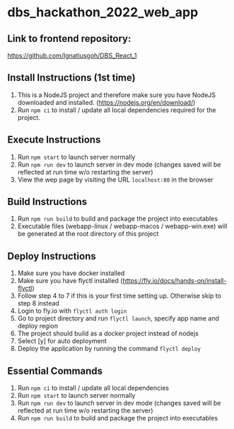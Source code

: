 # dbs_hackathon_2022_web_app

## Link to frontend repository:
https://github.com/Ignatiusgoh/DBS_React_1

## Install Instructions (1st time)
1) This is a NodeJS project and therefore make sure you have NodeJS downloaded and installed. (https://nodejs.org/en/download/)
2) Run ```npm ci``` to install / update all local dependencies required for the project.

## Execute Instructions
1) Run ```npm start``` to launch server normally
2) Run ```npm run dev``` to launch server in dev mode (changes saved will be reflected at run time w/o restarting the server)
3) View the wep page by visiting the URL ```localhost:80``` in the browser

## Build Instructions
1) Run ```npm run build``` to build and package the project into executables
2) Executable files (webapp-linux / webapp-macos / webapp-win.exe) will be generated at the root directory of this project

## Deploy Instructions
1) Make sure you have docker installed
2) Make sure you have flyctl installed (https://fly.io/docs/hands-on/install-flyctl)
3) Follow step 4 to 7 if this is your first time setting up. Otherwise skip to step 8 instead
4) Login to fly.io with ```flyctl auth login```
5) Go to project directory and run ```flyctl launch```, specify app name and deploy region
6) The project should build as a docker project instead of nodejs
7) Select [y] for auto deployment
8) Deploy the application by running the command ```flyctl deploy```

## Essential Commands
1) Run ```npm ci``` to install / update all local dependencies
2) Run ```npm start``` to launch server normally
3) Run ```npm run dev``` to launch server in dev mode (changes saved will be reflected at run time w/o restarting the server)
4) Run ```npm run build``` to build and package the project into executables
